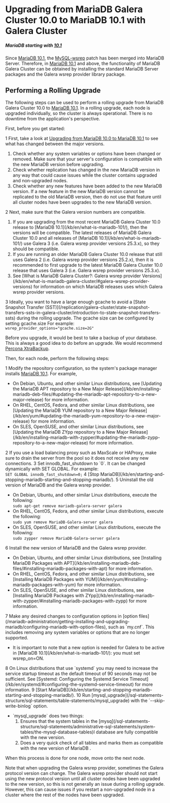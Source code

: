 # Upgrading from MariaDB Galera Cluster 10.0 to MariaDB 10.1 with Galera Cluster

##### MariaDB starting with [10.1](/kb/en/what-is-mariadb-101/)

Since [MariaDB 10.1](/kb/en/what-is-mariadb-101/), the [MySQL-wsrep](https://github.com/codership/mysql-wsrep) patch has been merged into MariaDB Server. Therefore, in [MariaDB 10.1](/kb/en/what-is-mariadb-101/) and above, the functionality of MariaDB Galera Cluster can be obtained by installing the standard MariaDB Server packages and the Galera wsrep provider library package.

## Performing a Rolling Upgrade

The following steps can be used to perform a rolling upgrade from MariaDB Galera Cluster 10.0 to [MariaDB 10.1](/kb/en/what-is-mariadb-101/). In a rolling upgrade, each node is upgraded individually, so the cluster is always operational. There is no downtime from the application's perspective.

First, before you get started:

1 First, take a look at [Upgrading from MariaDB 10.0 to MariaDB 10.1](/kb/en/upgrading-from-mariadb-100-to-101/) to see what has changed between the major versions.
<ol start="1"><li>Check whether any system variables or options have been changed or removed. Make sure that your server's configuration is compatible with the new MariaDB version before upgrading.
</li><li>Check whether replication has changed in the new MariaDB version in any way that could cause issues while the cluster contains upgraded and non-upgraded nodes.
</li><li>Check whether any new features have been added to the new MariaDB version. If a new feature in the new MariaDB version cannot be replicated to the old MariaDB version, then do not use that feature until all cluster nodes have been upgrades to the new MariaDB version.
</li></ol>
2 Next, make sure that the Galera version numbers are compatible.
<ol start="1"><li>If you are upgrading from the most recent MariaDB Galera Cluster 10.0 release to [MariaDB 10.1](/kb/en/what-is-mariadb-101/), then the versions will be compatible. The latest releases of MariaDB Galera Cluster 10.0 and all releases of [MariaDB 10.1](/kb/en/what-is-mariadb-101/) use Galera 3 (i.e. Galera wsrep provider versions 25.3.x), so they should be compatible.
</li><li>If you are running an older MariaDB Galera Cluster 10.0 release that still uses Galera 2 (i.e. Galera wsrep provider versions 25.2.x), then it is recommended to first upgrade to the latest MariaDB Galera Cluster 10.0 release that uses Galera 3 (i.e. Galera wsrep provider versions 25.3.x).
</li><li>See [What is MariaDB Galera Cluster?: Galera wsrep provider Versions](/kb/en/what-is-mariadb-galera-cluster/#galera-wsrep-provider-versions) for information on which MariaDB releases uses which Galera wsrep provider versions.
</li></ol>
3 Ideally, you want to have a large enough gcache to avoid a [State Snapshot Transfer (SST)](/replication/galera-cluster/state-snapshot-transfers-ssts-in-galera-cluster/introduction-to-state-snapshot-transfers-ssts) during the rolling upgrade. The gcache size can be configured by setting <a undefined>gcache.size</a>  For example: <br>
<code class="fixed" style="white-space:pre-wrap">wsrep_provider_options="gcache.size=2G"</code>

Before you upgrade, it would be best to take a backup of your database. This is always a good idea to do before an upgrade. We would recommend [Percona XtraBackup](/kb/en/backup-restore-and-import-clients-percona-xtrabackup/).

Then, for each node, perform the following steps:

1 Modify the repository configuration, so the system's package manager installs [MariaDB 10.1](/kb/en/what-is-mariadb-101/). For example,
<ul start="1"><li>On Debian, Ubuntu, and other similar Linux distributions, see [Updating the MariaDB APT repository to a New Major Release](/kb/en/installing-mariadb-deb-files/#updating-the-mariadb-apt-repository-to-a-new-major-release) for more information.
</li><li>On RHEL, CentOS, Fedora, and other similar Linux distributions, see [Updating the MariaDB YUM repository to a New Major Release](/kb/en/yum/#updating-the-mariadb-yum-repository-to-a-new-major-release) for more information.
</li><li>On SLES, OpenSUSE, and other similar Linux distributions, see [Updating the MariaDB ZYpp repository to a New Major Release](/kb/en/installing-mariadb-with-zypper/#updating-the-mariadb-zypp-repository-to-a-new-major-release) for more information.
</li></ul>
2 If you use a load balancing proxy such as MaxScale or HAProxy, make sure to drain the server from the pool so it does not receive any new connections.
3 Set <a undefined>innodb_fast_shutdown</a> to `0`. It can be changed dynamically with <a undefined>SET GLOBAL</a>. For example: <br>
<code class="fixed" style="white-space:pre-wrap">SET GLOBAL innodb_fast_shutdown=0;</code>
4 [Stop MariaDB](/kb/en/starting-and-stopping-mariadb-starting-and-stopping-mariadb/).
5 Uninstall the old version of MariaDB and the Galera wsrep provider.
<ul start="1"><li>On Debian, Ubuntu, and other similar Linux distributions, execute the following: <br>
<code class="fixed" style="white-space:pre-wrap">sudo apt-get remove mariadb-galera-server galera</code>
</li><li>On RHEL, CentOS, Fedora, and other similar Linux distributions, execute the following: <br>
<code class="fixed" style="white-space:pre-wrap">sudo yum remove MariaDB-Galera-server galera</code>
</li><li>On SLES, OpenSUSE, and other similar Linux distributions, execute the following: <br>
<code class="fixed" style="white-space:pre-wrap">sudo zypper remove MariaDB-Galera-server galera</code>
</li></ul>
6 Install the new version of MariaDB and the Galera wsrep provider.
<ul start="1"><li>On Debian, Ubuntu, and other similar Linux distributions, see [Installing MariaDB Packages with APT](/kb/en/installing-mariadb-deb-files/#installing-mariadb-packages-with-apt) for more information.
</li><li>On RHEL, CentOS, Fedora, and other similar Linux distributions, see [Installing MariaDB Packages with YUM](/kb/en/yum/#installing-mariadb-packages-with-yum) for more information.
</li><li>On SLES, OpenSUSE, and other similar Linux distributions, see [Installing MariaDB Packages with ZYpp](/kb/en/installing-mariadb-with-zypper/#installing-mariadb-packages-with-zypp) for more information.
</li></ul>
7 Make any desired changes to configuration options in [option files](/mariadb-administration/getting-installing-and-upgrading-mariadb/configuring-mariadb-with-option-files), such as `my.cnf`. This includes removing any system variables or options that are no longer supported.
<ul start="1"><li>It is important to note that a new option is needed for Galera to be active in [MariaDB 10.1](/kb/en/what-is-mariadb-101/): you must set <a undefined>wsrep_on=ON</a>.
</li></ul>
8 On Linux distributions that use `systemd` you may need to increase the service startup timeout as the default timeout of 90 seconds may not be sufficient. See [Systemd: Configuring the Systemd Service Timeout](/kb/en/systemd/#configuring-the-systemd-service-timeout) for more information.
9 [Start MariaDB](/kb/en/starting-and-stopping-mariadb-starting-and-stopping-mariadb/).
10 Run [mysql_upgrade](/sql-statements-structure/sql-statements/table-statements/mysql_upgrade) with the `--skip-write-binlog` option.
<ul start="1"><li>`mysql_upgrade` does two things:
<ol start="1"><li>Ensures that the system tables in the [mysq](/sql-statements-structure/sql-statements/administrative-sql-statements/system-tables/the-mysql-database-tables)l database are fully compatible with the new version.
</li><li>Does a very quick check of all tables and marks them as compatible with the new version of MariaDB .
</li></ol>
</li></ul>

When this process is done for one node, move onto the next node.

Note that when upgrading the Galera wsrep provider, sometimes the Galera protocol version can change. The Galera wsrep provider should not start using the new protocol version until all cluster nodes have been upgraded to the new version, so this is not generally an issue during a rolling upgrade. However, this can cause issues if you restart a non-upgraded node in a cluster where the rest of the nodes have been upgraded.